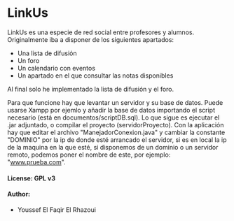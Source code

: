 # LinkUs
LinkUs es una especie de red social entre profesores y alumnos.
Originalmente iba a disponer de los siguientes apartados:
- Una lista de difusión
- Un foro
- Un calendario con eventos
- Un apartado en el que consultar las notas disponibles

Al final solo he implementado la lista de difusión y el foro.

Para que funcione hay que levantar un servidor y su base de datos. Puede usarse Xampp por ejemlo 
y añadir la base de datos importando el script necesario (está en documentos/scriptDB.sql).
Lo que sigue es ejecutar el .jar adjuntado, o compilar el proyecto (servidorProyecto).
Con la aplicación hay que editar el archivo "ManejadorConexion.java" y cambiar la constante "DOMINIO" 
por la ip de donde esté arrancado el servidor, si es en local la ip de la maquina en la que esté, si disponemos
de un dominio o un servidor remoto, podemos poner el nombre de este, por ejemplo: "www.prueba.com".

#### License: GPL v3
#### Author:
- Youssef El Faqir El Rhazoui
